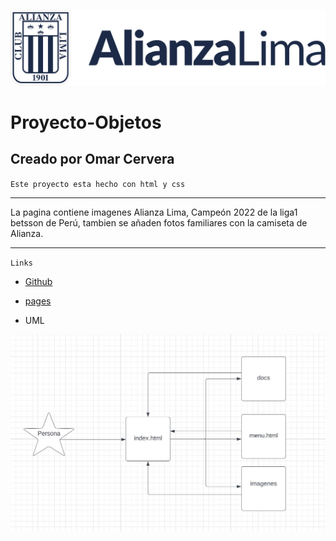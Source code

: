 ![Hola](./img/logo.svg)

# Proyecto-Objetos

## Creado por Omar Cervera

`Este proyecto esta hecho con html y css`

---

La pagina contiene imagenes Alianza Lima, Campeón 2022 de la liga1 betsson de Perú, tambien se añaden fotos familiares con la camiseta de Alianza.

---

`Links`

- [Github](https://github.com/omarerick?tab=repositories)

- [pages](http://www.omarsiempregrone.tk/)

- UML

![Diagrama](./docs/diagramauml.jpg)

